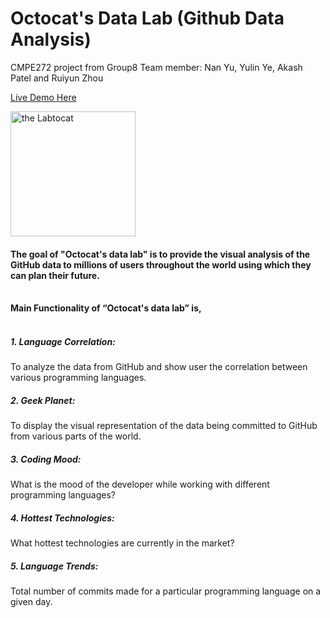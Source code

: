 Octocat's Data Lab (Github Data Analysis)
==============

CMPE272 project from Group8
Team member: Nan Yu, Yulin Ye, Akash Patel and Ruiyun Zhou

<a href='http://ec2-54-201-59-199.us-west-2.compute.amazonaws.com' target='_blank_'>Live Demo Here</a>


<span>
<a href="http://octodex.github.com/labtocat" class="preview-image">
<img src="http://octodex.github.com/images/labtocat.png" width="200px" alt="the Labtocat">
</a>
</span>

<p><strong></strong></p><h4><strong>The goal of "Octocat's data lab" is to provide the visual analysis of the
GitHub data to millions of users throughout the world using which they
can plan their future.</strong></h4><strong><br></strong>
<strong>Main Functionality of “Octocat's data lab” is,</strong><br><br>
<h5>1.	Language Correlation: </h5> To analyze the data from GitHub and show user the
correlation between various programming languages.<br>
<h5>2.	Geek Planet: </h5> To display the visual representation of the data being
committed to GitHub from various parts of the world.<br>
<h5>3.	Coding Mood: </h5> What is the mood of the developer while working with
different programming languages?<br>
<h5>4.	Hottest Technologies: </h5>  What hottest technologies are currently in the
market?<br>
<h5>5.	Language Trends: </h5> Total number of commits made for a particular programming
language on a given day.<br>
<p></p>

